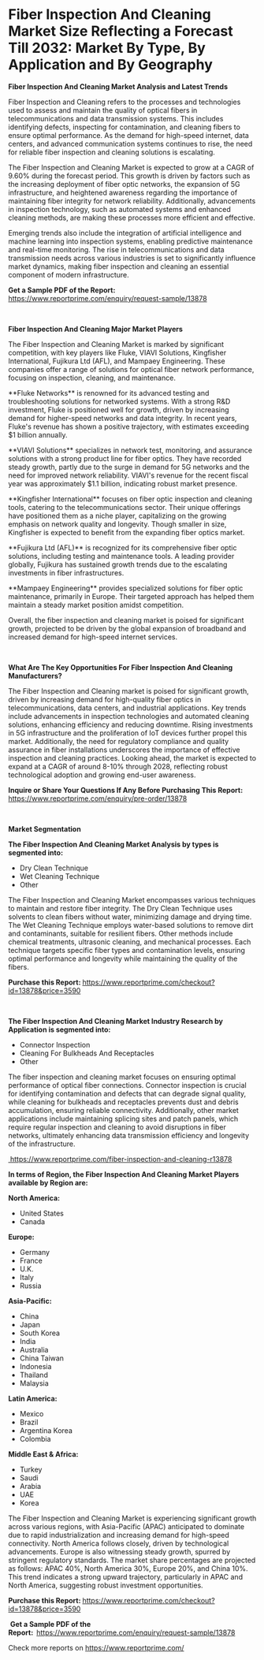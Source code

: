 <p><h1>Fiber Inspection And Cleaning Market Size Reflecting a Forecast Till 2032: Market By Type, By Application and By Geography</h1></p><p><strong>Fiber Inspection And Cleaning Market Analysis and Latest Trends</strong></p>
<p><p>Fiber Inspection and Cleaning refers to the processes and technologies used to assess and maintain the quality of optical fibers in telecommunications and data transmission systems. This includes identifying defects, inspecting for contamination, and cleaning fibers to ensure optimal performance. As the demand for high-speed internet, data centers, and advanced communication systems continues to rise, the need for reliable fiber inspection and cleaning solutions is escalating.</p><p>The Fiber Inspection and Cleaning Market is expected to grow at a CAGR of 9.60% during the forecast period. This growth is driven by factors such as the increasing deployment of fiber optic networks, the expansion of 5G infrastructure, and heightened awareness regarding the importance of maintaining fiber integrity for network reliability. Additionally, advancements in inspection technology, such as automated systems and enhanced cleaning methods, are making these processes more efficient and effective. </p><p>Emerging trends also include the integration of artificial intelligence and machine learning into inspection systems, enabling predictive maintenance and real-time monitoring. The rise in telecommunications and data transmission needs across various industries is set to significantly influence market dynamics, making fiber inspection and cleaning an essential component of modern infrastructure.</p></p>
<p><strong>Get a Sample PDF of the Report:&nbsp;</strong> <a href="https://www.reportprime.com/enquiry/request-sample/13878?utm_campaign=3117&utm_medium=2&utm_source=Github&utm_content=ia&utm_term=20032025&utm_id=fiber-inspection-and-cleaning">https://www.reportprime.com/enquiry/request-sample/13878</a></p>
<p>&nbsp;</p>
<p><strong>Fiber Inspection And Cleaning Major Market Players</strong></p>
<p><p>The Fiber Inspection and Cleaning Market is marked by significant competition, with key players like Fluke, VIAVI Solutions, Kingfisher International, Fujikura Ltd (AFL), and Mampaey Engineering. These companies offer a range of solutions for optical fiber network performance, focusing on inspection, cleaning, and maintenance.</p><p>**Fluke Networks** is renowned for its advanced testing and troubleshooting solutions for networked systems. With a strong R&D investment, Fluke is positioned well for growth, driven by increasing demand for higher-speed networks and data integrity. In recent years, Fluke's revenue has shown a positive trajectory, with estimates exceeding $1 billion annually.</p><p>**VIAVI Solutions** specializes in network test, monitoring, and assurance solutions with a strong product line for fiber optics. They have recorded steady growth, partly due to the surge in demand for 5G networks and the need for improved network reliability. VIAVI's revenue for the recent fiscal year was approximately $1.1 billion, indicating robust market presence.</p><p>**Kingfisher International** focuses on fiber optic inspection and cleaning tools, catering to the telecommunications sector. Their unique offerings have positioned them as a niche player, capitalizing on the growing emphasis on network quality and longevity. Though smaller in size, Kingfisher is expected to benefit from the expanding fiber optics market.</p><p>**Fujikura Ltd (AFL)** is recognized for its comprehensive fiber optic solutions, including testing and maintenance tools. A leading provider globally, Fujikura has sustained growth trends due to the escalating investments in fiber infrastructures.</p><p>**Mampaey Engineering** provides specialized solutions for fiber optic maintenance, primarily in Europe. Their targeted approach has helped them maintain a steady market position amidst competition.</p><p>Overall, the fiber inspection and cleaning market is poised for significant growth, projected to be driven by the global expansion of broadband and increased demand for high-speed internet services.</p></p>
<p>&nbsp;</p>
<p><strong>What Are The Key Opportunities For Fiber Inspection And Cleaning Manufacturers?</strong></p>
<p><p>The Fiber Inspection and Cleaning market is poised for significant growth, driven by increasing demand for high-quality fiber optics in telecommunications, data centers, and industrial applications. Key trends include advancements in inspection technologies and automated cleaning solutions, enhancing efficiency and reducing downtime. Rising investments in 5G infrastructure and the proliferation of IoT devices further propel this market. Additionally, the need for regulatory compliance and quality assurance in fiber installations underscores the importance of effective inspection and cleaning practices. Looking ahead, the market is expected to expand at a CAGR of around 8-10% through 2028, reflecting robust technological adoption and growing end-user awareness.</p></p>
<p><strong>Inquire or Share Your Questions If Any Before Purchasing This Report:</strong> <a href="https://www.reportprime.com/enquiry/pre-order/13878?utm_campaign=3117&utm_medium=2&utm_source=Github&utm_content=ia&utm_term=20032025&utm_id=fiber-inspection-and-cleaning">https://www.reportprime.com/enquiry/pre-order/13878</a></p>
<p>&nbsp;</p>
<p><strong>Market Segmentation</strong></p>
<p><strong>The Fiber Inspection And Cleaning Market Analysis by types is segmented into:</strong></p>
<p><ul><li>Dry Clean Technique</li><li>Wet Cleaning Technique</li><li>Other</li></ul></p>
<p><p>The Fiber Inspection and Cleaning Market encompasses various techniques to maintain and restore fiber integrity. The Dry Clean Technique uses solvents to clean fibers without water, minimizing damage and drying time. The Wet Cleaning Technique employs water-based solutions to remove dirt and contaminants, suitable for resilient fibers. Other methods include chemical treatments, ultrasonic cleaning, and mechanical processes. Each technique targets specific fiber types and contamination levels, ensuring optimal performance and longevity while maintaining the quality of the fibers.</p></p>
<p><strong>Purchase this Report:&nbsp;</strong><a href="https://www.reportprime.com/checkout?id=13878&price=3590&utm_campaign=3117&utm_medium=2&utm_source=Github&utm_content=ia&utm_term=20032025&utm_id=fiber-inspection-and-cleaning">https://www.reportprime.com/checkout?id=13878&price=3590</a></p>
<p>&nbsp;</p>
<p><strong>The Fiber Inspection And Cleaning Market Industry Research by Application is segmented into:</strong></p>
<p><ul><li>Connector Inspection</li><li>Cleaning For Bulkheads And Receptacles</li><li>Other</li></ul></p>
<p><p>The fiber inspection and cleaning market focuses on ensuring optimal performance of optical fiber connections. Connector inspection is crucial for identifying contamination and defects that can degrade signal quality, while cleaning for bulkheads and receptacles prevents dust and debris accumulation, ensuring reliable connectivity. Additionally, other market applications include maintaining splicing sites and patch panels, which require regular inspection and cleaning to avoid disruptions in fiber networks, ultimately enhancing data transmission efficiency and longevity of the infrastructure.</p></p>
<p><a href="https://www.reportprime.com/fiber-inspection-and-cleaning-r13878?utm_campaign=3117&utm_medium=2&utm_source=Github&utm_content=ia&utm_term=20032025&utm_id=fiber-inspection-and-cleaning">&nbsp;https://www.reportprime.com/fiber-inspection-and-cleaning-r13878</a></p>
<p><strong>In terms of Region, the Fiber Inspection And Cleaning Market Players available by Region are:</strong></p>
<p>
    <p> <strong> North America: </strong>
        <ul>
            <li>United States</li>
            <li>Canada</li>
        </ul>
        </p> 
    <p> <strong> Europe: </strong>
        <ul>
            <li>Germany</li>
            <li>France</li>
            <li>U.K.</li>
            <li>Italy</li>
            <li>Russia</li>
        </ul>
        </p> 
    <p> <strong> Asia-Pacific: </strong>
        <ul>
            <li>China</li>
            <li>Japan</li>
            <li>South Korea</li>
            <li>India</li>
            <li>Australia</li>
            <li>China Taiwan</li>
            <li>Indonesia</li>
            <li>Thailand</li>
            <li>Malaysia</li>
        </ul>
        </p> 
    <p> <strong> Latin America: </strong>
        <ul>
            <li>Mexico</li>
            <li>Brazil</li>
            <li>Argentina Korea</li>
            <li>Colombia</li>
        </ul>
        </p> 
    <p> <strong> Middle East & Africa: </strong>
        <ul>
            <li>Turkey</li>
            <li>Saudi</li>
            <li>Arabia</li>
            <li>UAE</li>
            <li>Korea</li>
        </ul>
    </p>
    </p>
<p><p>The Fiber Inspection and Cleaning Market is experiencing significant growth across various regions, with Asia-Pacific (APAC) anticipated to dominate due to rapid industrialization and increasing demand for high-speed connectivity. North America follows closely, driven by technological advancements. Europe is also witnessing steady growth, spurred by stringent regulatory standards. The market share percentages are projected as follows: APAC 40%, North America 30%, Europe 20%, and China 10%. This trend indicates a strong upward trajectory, particularly in APAC and North America, suggesting robust investment opportunities.</p></p>
<p><strong>Purchase this Report: </strong><a href="https://www.reportprime.com/checkout?id=13878&price=3590&utm_campaign=3117&utm_medium=2&utm_source=Github&utm_content=ia&utm_term=20032025&utm_id=fiber-inspection-and-cleaning">https://www.reportprime.com/checkout?id=13878&price=3590</a></p>
<p>&nbsp;<strong>Get a Sample PDF of the Report:&nbsp;&nbsp;</strong><a href="https://www.reportprime.com/enquiry/request-sample/13878?utm_campaign=3117&utm_medium=2&utm_source=Github&utm_content=ia&utm_term=20032025&utm_id=fiber-inspection-and-cleaning">https://www.reportprime.com/enquiry/request-sample/13878</a></p>
<p><strong></strong></p>
<p>Check more reports on <a href="https://www.reportprime.com/?utm_campaign=3117&utm_medium=2&utm_source=Github&utm_content=ia&utm_term=20032025&utm_id=fiber-inspection-and-cleaning">https://www.reportprime.com/</a></p>